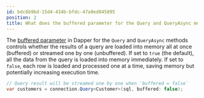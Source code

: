 ```yaml
---
id: bdc6b9bd-15d4-434b-bfdc-47a9ed845895
position: 2
title: What does the buffered parameter for the Query and QueryAsync methods in Dapper?
---
```


The [buffered parameter](/misc/buffered-unbuffered) in Dapper for the `Query` and `QueryAsync` methods controls whether the results of a query are loaded into memory all at once (buffered) or streamed one by one (unbuffered). If set to `true` (the default), all the data from the query is loaded into memory immediately. If set to `false`, each row is loaded and processed one at a time, saving memory but potentially increasing execution time.

```csharp
// Query result will be streamed one by one when `buffered = false`
var customers = connection.Query<Customer>(sql, buffered: false);
```